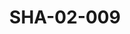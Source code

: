 ---
pid: SHA-02-009
title: SHA-02-009
language: en
original_label: 
rights: Sharhabil Ahmed
location_of_original: Sharhabil Ahmed
photographer_or_studio: 
scanned_from: photograph 12.2 by 16.4
_date: '1962'
location: Eritrea, Asmara
description: Crowd in front of Cinema Empire
additional_notes: Sharhabil Ahmed concert held there
permission_display: 'yes'
on_server: 'yes'
on_website: 'no'
permalink: /photopages/en/SHA-02-009
layout: photo-page
---